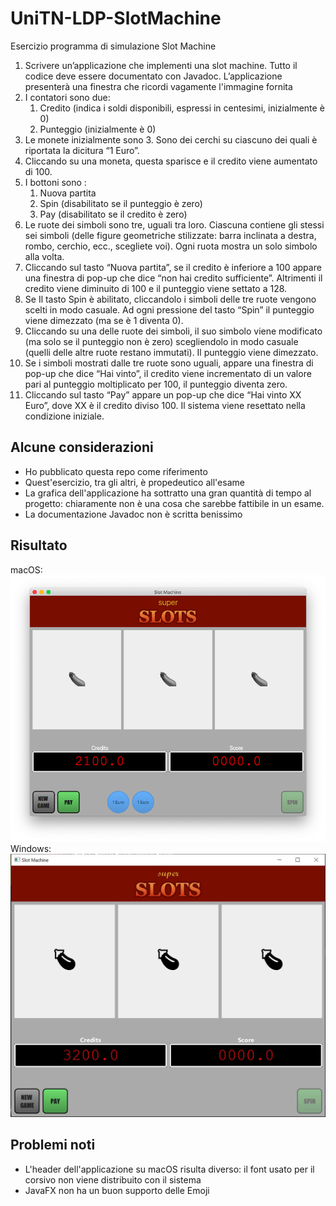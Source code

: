 # UniTN-LDP-SlotMachine
Esercizio programma di simulazione Slot Machine
1. Scrivere un’applicazione che implementi una slot machine.
   Tutto il codice deve essere documentato con Javadoc.
   L’applicazione presenterà una finestra che ricordi vagamente
   l'immagine fornita
2. I contatori sono due:
   1. Credito (indica i soldi disponibili, espressi in centesimi,
inizialmente è 0)
   2. Punteggio (inizialmente è 0)
3. Le monete inizialmente sono 3. Sono dei cerchi su ciascuno
   dei quali è riportata la dicitura “1 Euro”.
4. Cliccando su una moneta, questa sparisce e il credito viene
   aumentato di 100.
5. I bottoni sono :
   1. Nuova partita
   2. Spin (disabilitato se il punteggio è zero)
   3. Pay (disabilitato se il credito è zero)
6. Le ruote dei simboli sono tre, uguali tra loro. Ciascuna
   contiene gli stessi sei simboli (delle figure geometriche
   stilizzate: barra inclinata a destra, rombo, cerchio, ecc.,
   scegliete voi). Ogni ruota mostra un solo simbolo alla
   volta.
7. Cliccando sul tasto “Nuova partita”, se il credito è
   inferiore a 100 appare una finestra di pop-up che dice
   “non hai credito sufficiente”. Altrimenti il credito viene
   diminuito di 100 e il punteggio viene settato a 128.
8. Se Il tasto Spin è abilitato, cliccandolo i simboli delle tre ruote
   vengono scelti in modo casuale. Ad ogni pressione del tasto
   “Spin” il punteggio viene dimezzato (ma se è 1 diventa 0).
9. Cliccando su una delle ruote dei simboli, il suo simbolo viene
   modificato (ma solo se il punteggio non è zero) scegliendolo in
   modo casuale (quelli delle altre ruote restano immutati). Il
   punteggio viene dimezzato.
10. Se i simboli mostrati dalle tre ruote sono uguali, appare una
    finestra di pop-up che dice “Hai vinto”, il credito viene
    incrementato di un valore pari al punteggio moltiplicato per
    100, il punteggio diventa zero.
11. Cliccando sul tasto “Pay” appare un pop-up
    che dice “Hai vinto XX Euro”, dove XX è il credito
    diviso 100. Il sistema viene resettato nella
    condizione iniziale.
    
## Alcune considerazioni
* Ho pubblicato questa repo come riferimento
* Quest'esercizio, tra gli altri, è propedeutico all'esame
* La grafica dell'applicazione ha sottratto una gran quantità di tempo
  al progetto: chiaramente non è una cosa che sarebbe fattibile in 
  un esame.
* La documentazione Javadoc non è scritta benissimo

## Risultato
macOS:
![Screenshot su macOS](./macOS.png "macOS")
Windows:
![Screenshot su Windows](./Windows.jpg "Windows")

## Problemi noti
* L'header dell'applicazione su macOS risulta diverso: il font usato per il corsivo non viene distribuito con il sistema
* JavaFX non ha un buon supporto delle Emoji